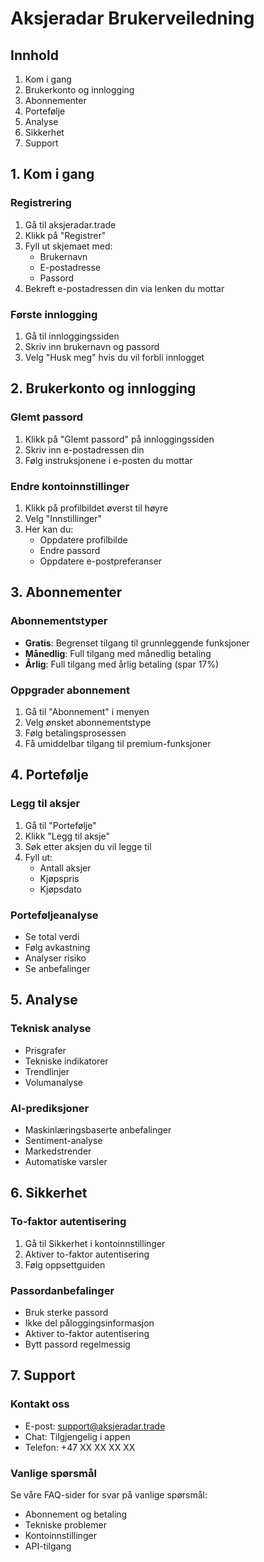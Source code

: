 # Aksjeradar Brukerveiledning

## Innhold
1. Kom i gang
2. Brukerkonto og innlogging
3. Abonnementer
4. Portefølje
5. Analyse
6. Sikkerhet
7. Support

## 1. Kom i gang

### Registrering
1. Gå til aksjeradar.trade
2. Klikk på "Registrer"
3. Fyll ut skjemaet med:
   - Brukernavn
   - E-postadresse
   - Passord
4. Bekreft e-postadressen din via lenken du mottar

### Første innlogging
1. Gå til innloggingssiden
2. Skriv inn brukernavn og passord
3. Velg "Husk meg" hvis du vil forbli innlogget

## 2. Brukerkonto og innlogging

### Glemt passord
1. Klikk på "Glemt passord" på innloggingssiden
2. Skriv inn e-postadressen din
3. Følg instruksjonene i e-posten du mottar

### Endre kontoinnstillinger
1. Klikk på profilbildet øverst til høyre
2. Velg "Innstillinger"
3. Her kan du:
   - Oppdatere profilbilde
   - Endre passord
   - Oppdatere e-postpreferanser

## 3. Abonnementer

### Abonnementstyper
- **Gratis**: Begrenset tilgang til grunnleggende funksjoner
- **Månedlig**: Full tilgang med månedlig betaling
- **Årlig**: Full tilgang med årlig betaling (spar 17%)

### Oppgrader abonnement
1. Gå til "Abonnement" i menyen
2. Velg ønsket abonnementstype
3. Følg betalingsprosessen
4. Få umiddelbar tilgang til premium-funksjoner

## 4. Portefølje

### Legg til aksjer
1. Gå til "Portefølje"
2. Klikk "Legg til aksje"
3. Søk etter aksjen du vil legge til
4. Fyll ut:
   - Antall aksjer
   - Kjøpspris
   - Kjøpsdato

### Porteføljeanalyse
- Se total verdi
- Følg avkastning
- Analyser risiko
- Se anbefalinger

## 5. Analyse

### Teknisk analyse
- Prisgrafer
- Tekniske indikatorer
- Trendlinjer
- Volumanalyse

### AI-prediksjoner
- Maskinlæringsbaserte anbefalinger
- Sentiment-analyse
- Markedstrender
- Automatiske varsler

## 6. Sikkerhet

### To-faktor autentisering
1. Gå til Sikkerhet i kontoinnstillinger
2. Aktiver to-faktor autentisering
3. Følg oppsettguiden

### Passordanbefalinger
- Bruk sterke passord
- Ikke del påloggingsinformasjon
- Aktiver to-faktor autentisering
- Bytt passord regelmessig

## 7. Support

### Kontakt oss
- E-post: support@aksjeradar.trade
- Chat: Tilgjengelig i appen
- Telefon: +47 XX XX XX XX

### Vanlige spørsmål
Se våre FAQ-sider for svar på vanlige spørsmål:
- Abonnement og betaling
- Tekniske problemer
- Kontoinnstillinger
- API-tilgang
